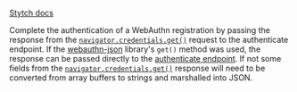 [Stytch docs](https://stytch.com/docs/api/webauthn-authenticate)

Complete the authentication of a WebAuthn registration by passing the response from the [`navigator.credentials.get()`](https://www.w3.org/TR/webauthn-2/#sctn-getAssertion) request to the authenticate endpoint. If the [webauthn-json](https://github.com/github/webauthn-json) library's `get()` method was used, the response can be passed directly to the [authenticate endpoint](https://stytch.com/docs/api/webauthn-authenticate). If not some fields from the [`navigator.credentials.get()`](https://www.w3.org/TR/webauthn-2/#sctn-getAssertion) response will need to be converted from array buffers to strings and marshalled into JSON.
